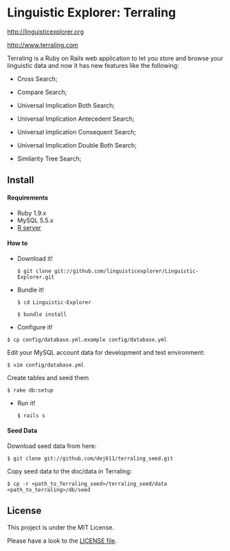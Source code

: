 Linguistic Explorer: Terraling
====

http://linguisticexplorer.org

http://www.terraling.com

Terraling is a Ruby on Rails web application to let you store and browse your linguistic data and now it has new features like the following:

* Cross Search;

* Compare Search;

* Universal Implication Both Search;

* Universal Implication Antecedent Search;

* Universal Implication Consequent Search;

* Universal Implication Double Both Search;

* Similarity Tree Search;

## Install

#### Requirements
* Ruby 1.9.x
* MySQL 5.5.x
* [R server](http://cran.r-project.org/doc/FAQ/R-FAQ.html#How-can-R-be-installed_003f)

#### How to

* Download it!

  `$ git clone git://github.com/linguisticexplorer/Linguistic-Explorer.git`

* Bundle it!

  `$ cd Linguistic-Explorer`

  `$ bundle install`

* Configure it!

 `$ cp config/database.yml.example config/database.yml`

  Edit your MySQL account data for development and test environment:

 `$ vim config/database.yml`

  Create tables and seed them

  `$ rake db:setup`

* Run it!

  `$ rails s`

#### Seed Data

Download seed data from here:

  `$ git clone git://github.com/dej611/terraling_seed.git`

Copy seed data to the doc/data in Terraling:

  `$ cp -r <path_to_Terraling_seed>/terraling_seed/data <path_to_terraling>/db/seed`
  
## License
This project is under the MIT License.

Please have a look to the [LICENSE file](https://github.com/linguisticexplorer/Linguistic-Explorer/blob/master/LICENSE).
